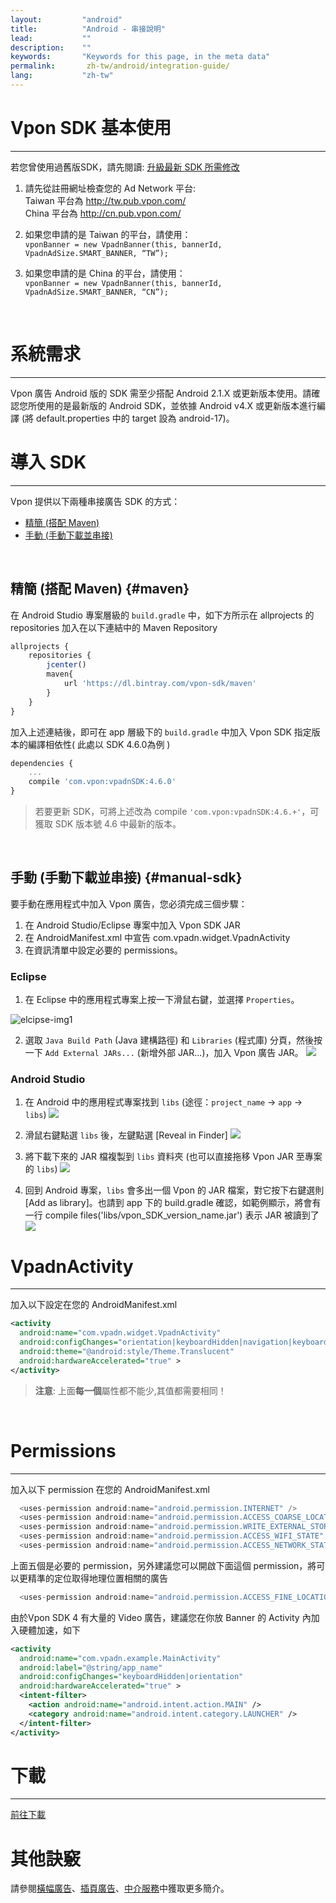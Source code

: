 ```yaml
---
layout:         "android"
title:          "Android - 串接說明"
lead:           ""
description:    ""
keywords:       "Keywords for this page, in the meta data"
permalink:       zh-tw/android/integration-guide/
lang:           "zh-tw"
---
```


# Vpon SDK 基本使用
----
若您曾使用過舊版SDK，請先閱讀: [升級最新 SDK 所需修改](../../android/latest-news/update-to-SDK4_5_1+/)

1. 請先從註冊網址檢查您的 Ad Network 平台: <br>
Taiwan 平台為 <http://tw.pub.vpon.com/> <br>
China  平台為 <http://cn.pub.vpon.com/>

2. 如果您申請的是 Taiwan 的平台，請使用： <br>
`vponBanner = new VpadnBanner(this, bannerId, VpadnAdSize.SMART_BANNER,
“TW”);`

3. 如果您申請的是 China 的平台，請使用： <br>
`vponBanner = new VpadnBanner(this, bannerId, VpadnAdSize.SMART_BANNER,
“CN”);`
<br>


# 系統需求
-----------
Vpon 廣告 Android 版的 SDK 需至少搭配 Android 2.1.X 或更新版本使用。請確認您所使用的是最新版的 Android SDK，並依據 Android v4.X 或更新版本進行編譯 (將 default.properties 中的 target 設為 android-17)。

# 導入 SDK
----------

Vpon 提供以下兩種串接廣告 SDK 的方式：

* [精簡 (搭配 Maven)](#maven)<br>
* [手動 (手動下載並串接)](#manual-sdk)<br>
<br>

## 精簡 (搭配 Maven) {#maven}

在 Android Studio 專案層級的 `build.gradle` 中，如下方所示在 allprojects 的 repositories 加入在以下連結中的 Maven Repository

```javascript
allprojects {
    repositories {
        jcenter()
        maven{
            url 'https://dl.bintray.com/vpon-sdk/maven'
        }
    }
}
```

加入上述連結後，即可在 app 層級下的 `build.gradle` 中加入 Vpon SDK 指定版本的編譯相依性( 此處以 SDK 4.6.0為例 )

```javascript
dependencies {
    ...
    compile 'com.vpon:vpadnSDK:4.6.0'
}
```

> 若要更新 SDK，可將上述改為 compile ``'com.vpon:vpadnSDK:4.6.+'``，可獲取 SDK 版本號 4.6 中最新的版本。

<br>

## 手動 (手動下載並串接) {#manual-sdk}

要手動在應用程式中加入 Vpon 廣告，您必須完成三個步驟：

1. 在 Android Studio/Eclipse 專案中加入 Vpon SDK JAR
2. 在 AndroidManifest.xml 中宣告 com.vpadn.widget.VpadnActivity
3. 在資訊清單中設定必要的 permissions。


### Eclipse
1. 在 Eclipse 中的應用程式專案上按一下滑鼠右鍵，並選擇 `Properties`。
<img src = "{{site.imgurl}}/A-sdk330-01.png" alt="elcipse-img1" class="width-400">

2. 選取 `Java Build Path` (Java 建構路徑) 和 `Libraries` (程式庫) 分頁，然後按一下 `Add External JARs...` (新增外部 JAR...)，加入 Vpon 廣告 JAR。
![]({{site.imgurl}}/A-sdk330-02.png)

### Android Studio
1. 在 Android 中的應用程式專案找到 `libs` (途徑：`project_name` -> `app` -> `libs`)
![]({{site.imgurl}}/ProjectLibFolder.jpg)


2. 滑鼠右鍵點選 `libs` 後，左鍵點選 [Reveal in Finder]
![]({{site.imgurl}}/DropJarFileToLibFolder.jpg)


3. 將下載下來的 JAR 檔複製到 `libs` 資料夾 (也可以直接拖移 Vpon JAR 至專案的 `libs`)
![]({{site.imgurl}}/MainInterface.jpg)



4. 回到 Android 專案，`libs` 會多出一個 Vpon 的 JAR 檔案，對它按下右鍵選則 [Add as library]。也請到 app 下的 build.gradle 確認，如範例顯示，將會有一行 compile files('libs/vpon_SDK_version_name.jar') 表示 JAR 被讀到了
![]({{site.imgurl}}/ModifyBuildGradle.jpg)


# VpadnActivity
---
加入以下設定在您的 AndroidManifest.xml

```xml
<activity
  android:name="com.vpadn.widget.VpadnActivity"
  android:configChanges="orientation|keyboardHidden|navigation|keyboard|screenLayout|uiMode|screenSize|smallestScreenSize"
  android:theme="@android:style/Theme.Translucent"
  android:hardwareAccelerated="true" >
</activity>
```

> **注意**: 上面**每一個**屬性都不能少,其值都需要相同！

<br>

# Permissions
---
加入以下 permission 在您的 AndroidManifest.xml

```java
  <uses-permission android:name="android.permission.INTERNET" />
  <uses-permission android:name="android.permission.ACCESS_COARSE_LOCATION"/>
  <uses-permission android:name="android.permission.WRITE_EXTERNAL_STORAGE" />
  <uses-permission android:name="android.permission.ACCESS_WIFI_STATE" />
  <uses-permission android:name="android.permission.ACCESS_NETWORK_STATE"/>
```
上面五個是必要的 permission，另外建議您可以開啟下面這個 permission，將可以更精準的定位取得地理位置相關的廣告


```java
  <uses-permission android:name="android.permission.ACCESS_FINE_LOCATION"/>
```

由於Vpon SDK 4 有大量的 Video 廣告，建議您在你放 Banner 的 Activity 內加入硬體加速，如下


```xml
<activity
  android:name="com.vpadn.example.MainActivity"
  android:label="@string/app_name"
  android:configChanges="keyboardHidden|orientation"
  android:hardwareAccelerated="true" >
  <intent-filter>
    <action android:name="android.intent.action.MAIN" />
    <category android:name="android.intent.category.LAUNCHER" />
  </intent-filter>
</activity>
```

# 下載
---
[前往下載](../download)


# 其他訣竅
請參閱[橫幅廣告](../banner)、[插頁廣告](../Interstitial)、[中介服務](../mediation)中獲取更多簡介。
